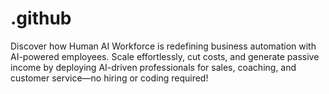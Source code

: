 # .github
Discover how Human AI Workforce is redefining business automation with AI-powered employees. Scale effortlessly, cut costs, and generate passive income by deploying AI-driven professionals for sales, coaching, and customer service—no hiring or coding required!
